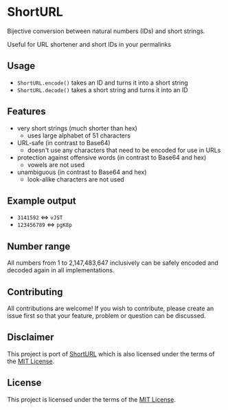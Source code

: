 # ShortURL

Bijective conversion between natural numbers (IDs) and short strings.

Useful for URL shortener and short IDs in your permalinks

## Usage

* `ShortURL.encode()` takes an ID and turns it into a short string
* `ShortURL.decode()` takes a short string and turns it into an ID

## Features

* very short strings (much shorter than hex)
    * uses large alphabet of 51 characters
* URL-safe (in contrast to Base64)
    * doesn't use any characters that need to be encoded for use in URLs
* protection against offensive words (in contrast to Base64 and hex)
    * vowels are not used
* unambiguous (in contrast to Base64 and hex)
    * look-alike characters are not used

## Example output

* `3141592` <=> `vJST`
* `123456789` <=> `pgK8p`

## Number range

All numbers from 1 to 2,147,483,647 inclusively can be safely encoded and decoded again in all implementations.

## Contributing

All contributions are welcome! If you wish to contribute, please create an issue first so that your feature, problem or question can be discussed.

## Disclaimer

This project is port of [ShortURL](https://github.com/delight-im/ShortURL) which is also licensed under the terms of the [MIT License](https://opensource.org/licenses/MIT).

## License

This project is licensed under the terms of the [MIT License](https://opensource.org/licenses/MIT).